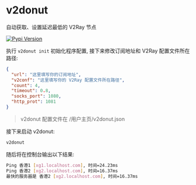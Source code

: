 # v2donut

自动获取、设置延迟最低的 V2Ray 节点

[![Pypi Version][pypi-image]][pypi-url]

执行 `v2donut init` 初始化程序配置, 接下来修改订阅地址和 V2Ray 配置文件所在路径:

```json
{
  "url": "这里填写你的订阅地址",
  "v2conf": "这里填写你的 V2Ray 配置文件所在路径",
  "count": 4,
  "timeout": 0.8,
  "socks_port": 1080,
  "http_prot": 1081
}
```

> v2donut 配置文件在 /用户主页/v2donut.json

接下来启动 v2donut:

```bash
v2donut
```

随后将在控制台输出以下结果:

```bash
Ping 香港1 [xg1.localhost.com], 时间=24.23ms
Ping 香港2 [xg2.localhost.com], 时间=16.37ms
最快的服务器是 香港2 [xg2.localhost.com], 时间=16.37ms
```

[pypi-image]: https://badge.fury.io/py/v2donut.svg
[pypi-url]: https://pypi.org/project/v2donut/